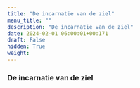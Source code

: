 ```yaml
---
title: "De incarnatie van de ziel"
menu_title: ""
description: "De incarnatie van de ziel"
date: 2024-02-01 06:00:01+00:171
draft: False
hidden: True
weight:
---
```

### De incarnatie van de ziel



